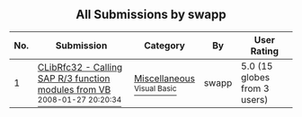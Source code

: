 ﻿<div align="center">

## All Submissions by swapp

</div>

No.  | Submission | Category | By   | User Rating
---- | ---------- | -------- | ---- | -----------
1 | [CLibRfc32 \- Calling SAP R/3 function modules from VB<br /><sup>2008-01-27 20:20:34</sup>](https://github.com/Planet-Source-Code/swapp-clibrfc32-calling-sap-r-3-function-modules-from-vb__1-69996) | [Miscellaneous<br /><sup>Visual Basic</sup>](../ByCategory/miscellaneous__1-1.md) | swapp | 5.0 (15 globes from 3 users)
